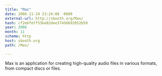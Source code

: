 ```yaml
---
title: "Max"
date: 2006-11-24 23:24:08 -0600
external-url: http://sbooth.org/Max/
hash: cf2ebfeff53be82dee37456692052b59
year: 2006
month: 11
scheme: http
host: sbooth.org
path: /Max/

---
```


Max is an application for creating high-quality audio files in various formats, from compact discs or files.
